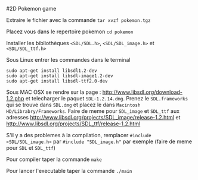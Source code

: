 #2D Pokemon game

Extraire le fichier avec la commande `tar xvzf pokemon.tgz`

Placez vous dans le repertoire pokemon `cd pokemon`

Installer les bibliothèques `<SDL/SDL.h>`, `<SDL/SDL_image.h>` et `<SDL/SDL_ttf.h>`

Sous Linux entrer les commandes dans le terminal
```
sudo apt-get install libsdl1.2-dev
sudo apt-get install libsdl-image1.2-dev
sudo apt-get install libsdl-ttf2.0-dev
```

Sous MAC OSX se rendre sur la page : http://www.libsdl.org/download-1.2.php et telecharger le paquet `SDL-1.2.14.dmg`. Prenez le `SDL.frameworks` qui se trouve dans `SDL.dmg` et placez le dans `Macintosh HD/Librabry/Frameworks`. Faire de meme pour `SDL_image` et `SDL_ttf` aux adresses http://www.libsdl.org/projects/SDL_image/release-1.2.html et http://www.libsdl.org/projects/SDL_ttf/release-1.2.html

S'il y a des problemes à la compilation, remplacer 
	`#include <SDL/SDL_image.h>` par `#include "SDL_image.h"` par exemple (faire de meme pour `SDL` et `SDL_ttf`)

Pour compiler taper la commande `make`

Pour lancer l'executable taper la commande `./main`
